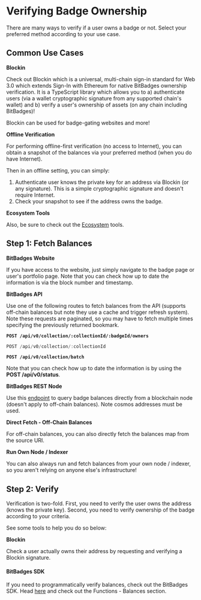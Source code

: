 # Verifying Badge Ownership

There are many ways to verify if a user owns a badge or not. Select your preferred method according to your use case.

## Common Use Cases

**Blockin**

Check out Blockin which is a universal, multi-chain sign-in standard for Web 3.0 which extends Sign-In with Ethereum for native BitBadges ownership verification. It is a TypeScript library which allows you to a) authenticate users (via a wallet cryptographic signature from any supported chain's wallet) and b) verify a user's ownership of assets (on any chain including BitBadges)!

Blockin can be used for badge-gating websites and more!

**Offline Verification**

For performing offline-first verification (no access to Internet), you can obtain a snapshot of the balances via your preferred method (when you do have Internet).

Then in an offline setting, you can simply:

1. Authenticate user knows the private key for an address via Blockin (or any signature). This is a simple cryptographic signature and doesn't require Internet.
2. Check your snapshot to see if the address owns the badge.



**Ecosystem Tools**

Also, be sure to check out the [Ecosystem](../../overview/ecosystem.md) tools.



## Step 1: Fetch Balances

**BitBadges Website**

If you have access to the website, just simply navigate to the badge page or user's portfolio page. Note that you can check how up to date the information is via the block number and timestamp.

**BitBadges API**

Use one of the following routes to fetch balances from the API (supports off-chain balances but note they use a cache and trigger refresh system). Note these requests are paginated, so you may have to fetch multiple times specifying the previously returned bookmark.

<pre class="language-typescript"><code class="lang-typescript"><strong>POST /api/v0/collection/:collectionId/:badgeId/owners
</strong></code></pre>

```typescript
POST /api/v0/collection/:collectionId
```

<pre class="language-typescript"><code class="lang-typescript"><strong>POST /api/v0/collection/batch
</strong></code></pre>



Note that you can check how up to date the information is by using the **POST /api/v0/status**.

**BitBadges REST Node**

Use this [endpoint](https://bitbadges.github.io/bitbadges-openapi-rest-docs/#bitbadgesBitbadgeschainBadgesGetBalance) to query badge balances directly from a blockchain node (doesn't apply to off-chain balances). Note cosmos addresses must be used.

**Direct Fetch - Off-Chain Balances**

For off-chain balances, you can also directly fetch the balances map from the source URI.

**Run Own Node / Indexer**

You can also always run and fetch balances from your own node / indexer, so you aren't relying on anyone else's infrastructure!

## Step 2: Verify&#x20;

Verification is two-fold. First, you need to verify the user owns the address (knows the private key).  Second, you need to verify ownership of the badge according to your criteria.

See some tools to help you do so below:

**Blockin**

Check a user actually owns their address by requesting and verifying a Blockin signature.

#### **BitBadges SDK**

If you need to programmatically verify balances, check out the BitBadges SDK. Head [here](https://bitbadges.github.io/bitbadgesjs/packages/utils/docs/modules.html) and check out the Functions - Balances section.

